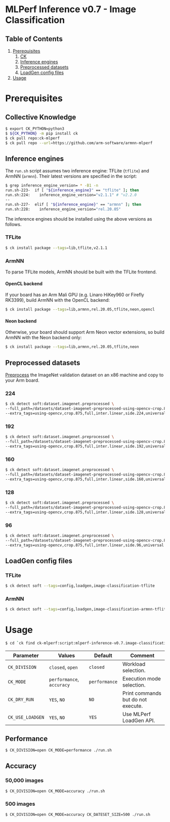 # MLPerf Inference v0.7 - Image Classification

## Table of Contents

1. [Prerequisites](#prereqs)
    1. [CK](#ck)
    1. [Inference engines](#inference_engines)
    1. [Preprocessed datasets](#preprocessed_datasets)
    1. [LoadGen config files](#loadgen_configs)
1. [Usage](#usage)

<a name="prereqs"></a>
# Prerequisites

<a name="ck"></a>
## Collective Knowledge

```bash
$ export CK_PYTHON=python3
$ ${CK_PYTHON} -m pip install ck
$ ck pull repo:ck-mlperf
$ ck pull repo --url=https://github.com/arm-software/armnn-mlperf
```

<a name="inference_engines"></a>
## Inference engines

The `run.sh` script assumes two inference engine: TFLite (`tflite`) and ArmNN (`armnn`).
Their latest versions are specified in the script:

```bash
$ grep inference_engine_version= * -B1 -n
run.sh-223-  if [ "${inference_engine}" == "tflite" ]; then
run.sh:224:    inference_engine_version="v2.1.1" # "v2.2.0
--
run.sh-227-  elif [ "${inference_engine}" == "armnn" ]; then
run.sh:228:    inference_engine_version="rel.20.05"
```

The inference engines should be installed using the above versions as follows.

### TFLite

```bash
$ ck install package --tags=lib,tflite,v2.1.1
```

### ArmNN

To parse TFLite models, ArmNN should be built with the TFLite frontend.

#### OpenCL backend
If your board has an Arm Mali GPU (e.g. Linaro HiKey960 or Firefly RK3399),
build ArmNN with the OpenCL backend:
```bash
$ ck install package --tags=lib,armnn,rel.20.05,tflite,neon,opencl
```

#### Neon backend
Otherwise, your board should support Arm Neon vector extensions,
so build ArmNN with the Neon backend only:
```bash
$ ck install package --tags=lib,armnn,rel.20.05,tflite,neon
```

<a name="preprocessed_datasets"></a>
## Preprocessed datasets

[Preprocess](https://github.com/ARM-software/armnn-mlperf#preprocess-on-an-x86-machine-and-detect-on-an-arm-dev-board) the ImageNet validation dataset on an x86 machine and copy to your Arm board.

### 224
```bash
$ ck detect soft:dataset.imagenet.preprocessed \
--full_path=/datasets/dataset-imagenet-preprocessed-using-opencv-crop.875-full-inter.linear-side.224/ILSVRC2012_val_00000001.rgb8 \
--extra_tags=using-opencv,crop.875,full,inter.linear,side.224,universal
```

### 192
```bash
$ ck detect soft:dataset.imagenet.preprocessed \
--full_path=/datasets/dataset-imagenet-preprocessed-using-opencv-crop.875-full-inter.linear-side.192/ILSVRC2012_val_00000001.rgb8 \
--extra_tags=using-opencv,crop.875,full,inter.linear,side.192,universal
```

### 160
```bash
$ ck detect soft:dataset.imagenet.preprocessed \
--full_path=/datasets/dataset-imagenet-preprocessed-using-opencv-crop.875-full-inter.linear-side.160/ILSVRC2012_val_00000001.rgb8 \
--extra_tags=using-opencv,crop.875,full,inter.linear,side.160,universal
```

### 128
```bash
$ ck detect soft:dataset.imagenet.preprocessed \
--full_path=/datasets/dataset-imagenet-preprocessed-using-opencv-crop.875-full-inter.linear-side.128/ILSVRC2012_val_00000001.rgb8 \
--extra_tags=using-opencv,crop.875,full,inter.linear,side.128,universal
```

### 96
```bash
$ ck detect soft:dataset.imagenet.preprocessed \
--full_path=/datasets/dataset-imagenet-preprocessed-using-opencv-crop.875-full-inter.linear-side.96/ILSVRC2012_val_00000001.rgb8 \
--extra_tags=using-opencv,crop.875,full,inter.linear,side.96,universal
```

<a name="loadgen_config"></a>
## LoadGen config files

### TFLite

```bash
$ ck detect soft --tags=config,loadgen,image-classification-tflite
```

### ArmNN

```bash
$ ck detect soft --tags=config,loadgen,image-classification-armnn-tflite
```

<a name="usage"></a>
# Usage

```bash
$ cd `ck find ck-mlperf:script:mlperf-inference-v0.7.image-classification`
```

| Parameter | Values | Default | Comment |
|-|-|-|-|
| `CK_DIVISION`| `closed`, `open` | `closed` | Workload selection. |
| `CK_MODE`| `performance`, `accuracy` | `performance` | Execution mode selection. |
| `CK_DRY_RUN` | `YES`, `NO` | `NO` | Print commands but do not execute. |
| `CK_USE_LOADGEN` | `YES`, `NO` | `YES` | Use MLPerf LoadGen API. |

<a name="performance"></a>
## Performance

```bash
$ CK_DIVISION=open CK_MODE=performance ./run.sh
```

<a name="accuracy"></a>
## Accuracy

### 50,000 images
```bash
$ CK_DIVISION=open CK_MODE=accuracy ./run.sh
```

### 500 images
```bash
$ CK_DIVISION=open CK_MODE=accuracy CK_DATESET_SIZE=500 ./run.sh
```
